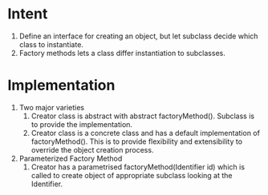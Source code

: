 # Intent
1. Define an interface for creating an object, but let subclass decide which class to instantiate.
2. Factory methods lets a class differ instantiation to subclasses.

# Implementation
1. Two major varieties 
   1. Creator class is abstract with abstract factoryMethod(). Subclass is to provide the implementation.
   2. Creator class is a concrete class and has a default implementation of factoryMethod(). 
   This is to provide flexibility and extensibility to override the object creation process.
2. Parameterized Factory Method
   1. Creator has a parametrised factoryMethod(Identifier id) which is called to create object of appropriate subclass looking at the Identifier.